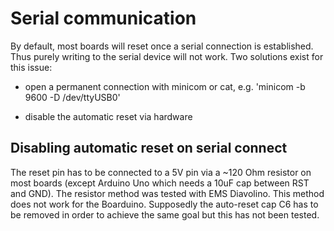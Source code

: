 Serial communication
====================

By default, most boards will reset once a serial connection is
established.  Thus purely writing to the serial device will not work.
Two solutions exist for this issue:

- open a permanent connection with minicom or cat, e.g.
   'minicom -b 9600 -D /dev/ttyUSB0'

- disable the automatic reset via hardware

Disabling automatic reset on serial connect
-----------------------------------------

The reset pin has to be connected to a 5V pin via a ~120 Ohm resistor
on most boards (except Arduino Uno which needs a 10uF cap between RST
and GND). The resistor method was tested with EMS Diavolino.  This
method does not work for the Boarduino. Supposedly the auto-reset cap
C6 has to be removed in order to achieve the same goal but this has
not been tested.
